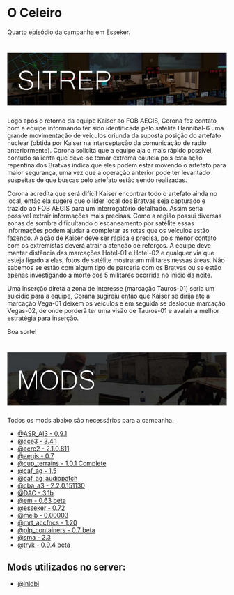 
# O Celeiro
Quarto episódio da campanha em Esseker.

# ![logo](images/SITREP_README.jpg)
Logo após o retorno da equipe Kaiser ao FOB AEGIS, Corona fez contato com a equipe informando ter sido identificada pelo satélite Hannibal-6 uma grande movimentação de veículos oriunda da suposta posição do artefato nuclear (obtida por Kaiser na interceptação da comunicação de radio anteriormente). Corona solicita que a equipe aja o mais rápido possível, contudo salienta que deve-se tomar extrema cautela pois esta ação repentina dos Bratvas indica que eles podem estar movendo o artefato para maior segurança, uma vez que a operação anterior pode ter levantado suspeitas de que buscas pelo artefato estão sendo realizadas.

Corona acredita que será difícil Kaiser encontrar todo o artefato ainda no local, então ela sugere que o líder local dos Bratvas seja capturado e trazido ao FOB AEGIS para um interrogatório detalhado. Assim seria possível extrair informações mais precisas. Como a região possui diversas zonas de sombra dificultando o escaneamento por satélite essas informações podem ajudar a completar as rotas que os veículos estão fazendo.
A ação de Kaiser deve ser rápida e precisa, pois menor contato com os extremistas deverá atrair a atenção de reforços. A equipe deve manter distância das marcações Hotel-01 e Hotel-02 e qualquer via que esteja ligado a elas, fotos de satélite mostraram militares nessas áreas. Não sabemos se estão com algum tipo de parceria com os Bratvas ou se estão apenas investigando a morte dos 5 militares ocorrida no inicio da noite.

Uma inserção direta a zona de interesse (marcação Tauros-01) seria um suicidio para a equipe, Corana sugireiu então que Kaiser se dirija até a marcação Vega-01 deixem os veículos e em seguida se desloque marcação Vegas-02, de onde porderã ter uma visão de Tauros-01 e avalair a melhor estratégia para inserção.   

Boa sorte!








# ![logo](images/MODS_README.jpg)
Todos os mods abaixo são necessários para a campanha.
- [@ASR_AI3 - 0.9.1](http://www.armaholic.com/page.php?id=24080)
- [@ace3 - 3.4.1](https://github.com/acemod/ACE3/releases/)
- [@acre2 - 2.1.0.811](http://www.armaholic.com/page.php?id=19324)
- [@aegis - 0.7](https://github.com/aegisarma3/ASIN/releases/download/v0.7/aegis.zip)
- [@cup_terrains - 1.0.1 Complete](http://cup-arma3.org/downloads/cup-terrains/)
- [@caf_ag - 1.5](http://www.armaholic.com/page.php?id=24441)
- [@caf_ag_audiopatch](http://www.armaholic.com/page.php?id=26326)
- [@cba_a3 - 2.2.0.151130](http://www.armaholic.com/page.php?id=18767)
- [@DAC - 3.1b](http://www.armaholic.com/page.php?id=25550)
- [@em - 0.63 beta](http://www.armaholic.com/page.php?id=27224)
- [@esseker - 0.72](https://mega.nz/#!CVwUxDZR!JZOghB0LME6OWTBIZPk3qAECcmUNvdnPYKfj19PX9Gw)
- [@melb - 0.00003](http://www.armaholic.com/page.php?id=28856)
- [@mrt_accfncs - 1.20](http://www.armaholic.com/page.php?id=26426)
- [@plp_containers - 0.7 beta](http://www.armaholic.com/page.php?id=29295)
- [@sma - 2.3](http://www.armaholic.com/page.php?id=26428)
- [@tryk - 0.9.4 beta](http://www.armaholic.com/page.php?id=26661)

## Mods utilizados no server:
- [@inidbi](http://www.armaholic.com/page.php?id=23340)
